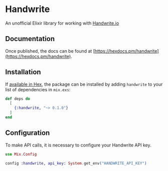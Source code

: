 # Handwrite

An unofficial Elixir library for working with [Handwrite.io](https://documentation.handwrite.io/)

## Documentation

Once published, the docs can be found at [https://hexdocs.pm/handwrite](https://hexdocs.pm/handwrite).

## Installation

If [available in Hex](https://hex.pm/docs/publish), the package can be installed
by adding `handwrite` to your list of dependencies in `mix.exs`:

```elixir
def deps do
  [
    {:handwrite, "~> 0.1.0"}
  ]
end
```

## Configuration

To make API calls, it is necessary to configure your Handwrite API key.

```elixir
use Mix.Config

config :handwrite, api_key: System.get_env("HANDWRITE_API_KEY")
```
